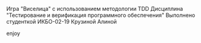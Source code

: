 Игра "Виселица" с использованием методологии TDD
Дисциплина "Тестирование и верификация программного обеспечения"
Выполнено студенткой ИКБО-02-19 Крузиной Алиной


enjoy
